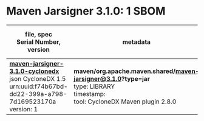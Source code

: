 Maven Jarsigner 3.1.0: 1 SBOM
=======

| file, spec<br>Serial Number, version| metadata | components<br>by type<br>- libs purl types |
| ----------------------------------- | -------- | ------------------------------------------ |
| **[maven-jarsigner-3.1.0-cyclonedx](maven/org.apache.maven.shared/maven-jarsigner/3.1.0/maven-jarsigner-3.1.0-cyclonedx.json)**<br>json CycloneDX 1.5<br>urn:uuid:f74b67bd-dd22-399a-a798-7d169523170a<br>version: 1 | **maven/org.apache.maven.shared/maven-jarsigner@3.1.0?type=jar**<br>type: LIBRARY<br>timestamp: <br>tool: CycloneDX Maven plugin 2.8.0 | 5<br>`library`: 5 <br>- `maven`: 5  |
